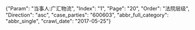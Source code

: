 {"Param": "当事人:广汇物流", "Index": "1", "Page": "20", "Order": "法院层级", "Direction": "asc", "case_parties": "600603", "abbr_full_category": "abbr_single", "crawl_date": "2017-05-25"}
